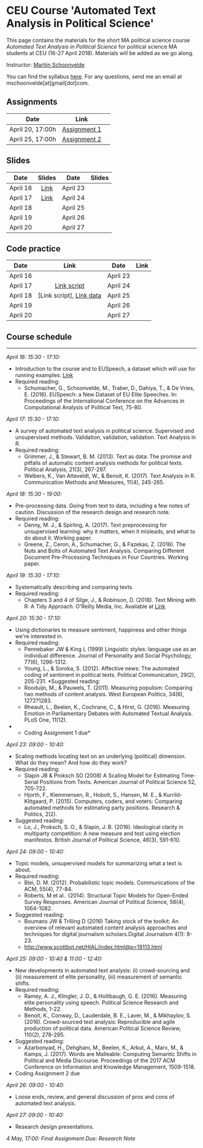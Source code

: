 # CEU Course 'Automated Text Analysis in Political Science'

This page contains the materials for the short MA political science course *Automated Text Analysis in Political Science* for political science MA students at CEU (16-27 April 2018). Materials will be added as we go along. 

Instructor: [Martijn Schoonvelde](http://mschoonvelde.com)

You can find the syllabus [here](Syllabus_CEU.pdf). For any questions, send me an email at mschoonvelde[at]gmail[dot]com.

## Assignments

| Date        | Link           |   |
| ------------- |:-------------:|  -------------:| 
| April  20, 17:00h   | [Assignment 1](Assignments/Assignment_1.zip) |
| April  25, 17:00h   | [Assignment 2]() | 

## Slides 
| Date        | Slides           |  Date        | Slides           | 
| ------------- |:-------------:| ------------- |:-------------:| 
| April  16   | [Link](Slides/Slides_April_16.pdf) | April  23   |  |
| April  17   | [Link](Slides/Slides_April_17.pdf) | April  24   |  |
| April  18   |  | April  25   |  |
| April  19   |  | April  26   | |
| April  20   |  | April  27   | |


## Code practice 
| Date        | Link           |  Date        | Link           | 
| ------------- |:-------------:| ------------- |:-------------:| 
| April  16   | | April  23   | |
| April  17   | [Link script](https://cdn.rawgit.com/hjmschoonvelde/ceu_ata/1180d1eb/Code_Practice/String_Operations.html) | April  24   |  |
| April  18   | [Link script], [Link data](Data/speeches_uk.csv)| April  25   |  |
| April  19   |  | April  26   |  |
| April  20   | | April  27   |  |

## Course schedule 
----

*April 16: 15:30 - 17:10:*

* Introduction to the course and to EUSpeech, a dataset which will use for running examples: [Link](https://dataverse.harvard.edu/dataverse/euspeech)
* Required reading:
	* Schumacher, G., Schoonvelde, M., Traber, D., Dahiya, T., & De Vries, E. (2016). EUSpeech: a New Dataset of EU Elite Speeches. In: Proceedings of the International Conference on the Advances in Computational Analysis of Political Text, 75-80.

*April 17: 15:30 - 17:10:*

* A survey of automated text analysis in political science. Supervised and unsupervised methods. Validation, validation, validation. Text Analysis in R. 
* Required reading:
	* Grimmer, J., & Stewart, B. M. (2013). Text as data: The promise and pitfalls of automatic content analysis methods for political texts. Political Analysis, 21(3), 267-297.
	* Welbers, K., Van Atteveldt, W., & Benoit, K. (2017). Text Analysis in R. Communication Methods and Measures, 11(4), 245-265.

*April 18: 15:30 - 19:00:*
* Pre-processing data. Going from text to data, including a few notes of caution. Discussion of the research design and research note. 
* Required reading:
	* Denny, M. J., & Spirling, A. (2017). Text preprocessing for unsupervised learning: why it matters, when it misleads, and what to do about it. Working paper.
	* Greene, Z., Ceron, A., Schumacher, G., & Fazekas, Z. (2016). The Nuts and Bolts of Automated Text Analysis. Comparing Different Document Pre-Processing Techniques in Four Countries. Working paper.

*April 19: 15:30 - 17:10:*
* Systematically describing and comparing texts.
* Required reading: 
	* Chapters 3 and 4 of Silge, J., & Robinson, D. (2018). Text Mining with R: A Tidy Approach. O'Reilly Media, Inc. Available at [Link](https://www.tidytextmining.com)

*April 20: 15:30 - 17:10:*
* Using dictionaries to measure sentiment, happiness and other things we're interested in.
* Required reading:
	* Pennebaker JW & King L (1999) Linguistic styles: language use as an individual difference. Journal of Personality and Social Psychology, 77(6), 1296-1312.
	*  Young, L., & Soroka, S. (2012). Affective news: The automated coding of sentiment in political texts. Political Communication, 29(2), 205-231.
*Suggested reading:
	* Rooduijn, M., & Pauwels, T. (2011). Measuring populism: Comparing two methods of content analysis. West European Politics, 34(6), 1272?1283.
	* Rheault, L., Beelen, K., Cochrane, C., & Hirst, G. (2016). Measuring Emotion in Parliamentary Debates with Automated Textual Analysis. PLoS One, 11(12).
* * Coding Assignment 1 due*
	
*April 23: 09:00 - 10:40:*
* Scaling methods locating text on an underlying (political) dimension. What do they mean? And how do they work?
* Required reading:
	* Slapin JB & Proksch SO (2008) A Scaling Model for Estimating Time-Serial Positions from Texts. American Journal of Political Science 52, 705-722.
	* Hjorth, F., Klemmensen, R., Hobolt, S., Hansen, M. E., & Kurrild-Klitgaard, P. (2015). Computers, coders, and voters: Comparing automated methods for estimating party positions. Research & Politics, 2(2).
* Suggested reading:
	* Lo, J., Proksch, S. O., & Slapin, J. B. (2016). Ideological clarity in multiparty competition: A new measure and test using election manifestos. British Journal of Political Science, 46(3), 591-610.
	
*April 24: 09:00 - 10:40:*
* Topic models, unsupervised models for summarizing what a text is about.
* Required reading:
	* Blei, D. M. (2012). Probabilistic topic models. Communications of the ACM, 55(4), 77-84.
	* Roberts, M et al.. (2014). Structural Topic Models for Open-Ended Survey Responses.
American Journal of Political Science, 58(4), 1064-1082. 
* Suggested reading:
	* Boumans JW & Trilling D (2016) Taking stock of the toolkit: An overview of relevant automated content analysis approaches and techniques for digital journalism scholars.Digital Journalism 4(1): 8-23.
	* http://www.scottbot.net/HIAL/index.html@p=19113.html

*April 25: 09:00 - 10:40 & 11:00 - 12:40:*
* New developments in automated text analysis: (i) crowd-sourcing and (ii) measurement of elite personality, (iii) measurement of semantic shifts.
* Required reading:
	* Ramey, A. J., Klingler, J. D., & Hollibaugh, G. E. (2016). Measuring elite personality using speech. Political Science Research and Methods, 1-22.
	* Benoit, K., Conway, D., Lauderdale, B. E., Laver, M., & Mikhaylov, S. (2016). Crowd-sourced text analysis: Reproducible and agile production of political data. American Political Science Review, 110(2), 278-295.
* Suggested reading:
	* Azarbonyad, H., Dehghani, M., Beelen, K., Arkut, A., Marx, M., & Kamps, J. (2017). Words are Malleable: Computing Semantic Shifts in Political and Media Discourse. Proceedings of the 2017 ACM Conference on Information and Knowledge Management, 1509-1518.
* Coding Assignment 2 due
	
	
*April 26: 09:00 - 10:40:*
* Loose ends, review, and general discussion of pros and cons of automated text analysis. 

*April 27: 09:00 - 10:40:*
* Research design presentations.

*4 May, 17:00: Final Assignment Due: Research Note*








